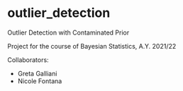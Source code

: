 # outlier_detection
Outlier Detection with Contaminated Prior 


Project for the course of Bayesian Statistics, A.Y. 2021/22

Collaborators:
- Greta Galliani
- Nicole Fontana